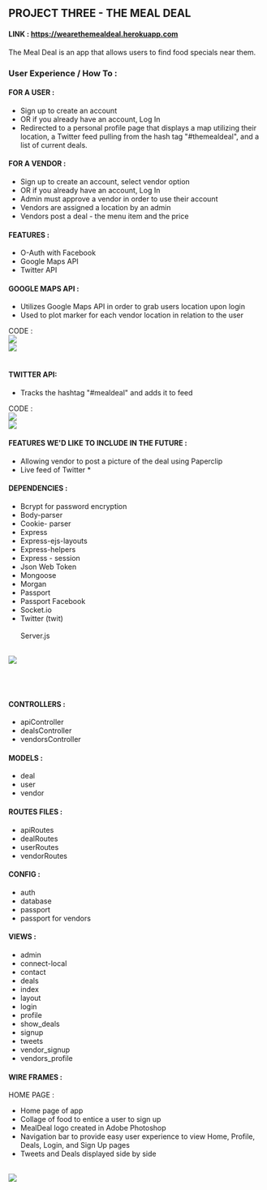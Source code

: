 ## PROJECT THREE - THE MEAL DEAL 
#### LINK : https://wearethemealdeal.herokuapp.com

The Meal Deal is an app that allows users to find food specials near them. 

### User Experience / How To :

#### FOR A USER : 
- Sign up to create an account
- OR if you already have an account, Log In 
- Redirected to a personal profile page that displays a map utilizing their location, 
    a Twitter feed pulling from the hash tag "#themealdeal", and a list of current deals. 


#### FOR A VENDOR : 
- Sign up to create an account, select vendor option
- OR if you already have an account, Log In
- Admin must approve a vendor in order to use their account 
- Vendors are assigned a location by an admin 
- Vendors post a deal - the menu item and the price 

#### FEATURES : 
- O-Auth with Facebook 
- Google Maps API 
- Twitter API 


#### GOOGLE MAPS API : 
- Utilizes Google Maps API in order to grab users location upon login 
- Used to plot marker for each vendor location in relation to the user 

 CODE : <br>
    <img src="http://s27.postimg.org/8kiklvymb/Screen_Shot_2015_10_09_at_9_21_30_AM.png"> <br>
    <img src="http://s2.postimg.org/8et0a673d/Screen_Shot_2015_10_09_at_9_21_52_AM.png"> <br>
    <br>


#### TWITTER API: 
- Tracks the hashtag "#mealdeal" and adds it to feed 

CODE : <br>
<img src= "http://s2.postimg.org/65e2qwcx5/Screen_Shot_2015_10_09_at_9_26_43_AM.png"> <br>
<img src= "http://s11.postimg.org/in6kluwtv/Screen_Shot_2015_10_09_at_9_27_08_AM.png"> <br>


#### FEATURES WE'D LIKE TO INCLUDE IN THE FUTURE :
- Allowing vendor to post a picture of the deal using Paperclip 
- Live feed of Twitter * 


#### DEPENDENCIES : 
- Bcrypt for password encryption 
- Body-parser 
- Cookie- parser 
- Express 
- Express-ejs-layouts
- Express-helpers
- Express - session
- Json Web Token 
- Mongoose
- Morgan 
- Passport
- Passport Facebook
- Socket.io
- Twitter (twit)
<br><br>
Server.js 
<br>
<img src = "http://s1.postimg.org/tfe6kbd5r/Screen_Shot_2015_10_09_at_9_13_54_AM.png">
<br><br><br><br>

#### CONTROLLERS : 
- apiController
- dealsController
- vendorsController 

#### MODELS : 
- deal 
- user 
- vendor 

#### ROUTES FILES : 
- apiRoutes
- dealRoutes
- userRoutes
- vendorRoutes

#### CONFIG : 
- auth
- database
- passport
- passport for vendors 

#### VIEWS : 
- admin
- connect-local
- contact 
- deals
- index
- layout 
- login 
- profile 
- show_deals
- signup
- tweets
- vendor_signup
- vendors_profile 

#### WIRE FRAMES : 

HOME PAGE : 
- Home page of app 
- Collage of food to entice a user to sign up 
- MealDeal logo created in Adobe Photoshop
- Navigation bar to provide easy user experience to view Home, Profile, Deals, Login, and Sign Up pages 
- Tweets and Deals displayed side by side 
<br>
<img src = "http://s22.postimg.org/9oxlglitt/Screen_Shot_2015_10_09_at_9_41_13_AM.png"> 
<br> 

